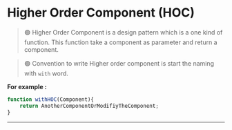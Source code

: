 # Higher Order Component (HOC)

> 🟢 Higher Order Component is a design pattern which is a one kind of function. This function take a component as parameter and return a component.

> 🟢 Convention to write Higher order component is start the naming with `with` word.

**For example :**
```jsx
function withHOC(Component){
    return AnotherComponentOrModifiyTheComponent;
}

```
<hr />
